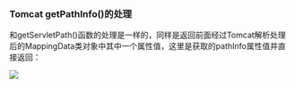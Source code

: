 ### Tomcat getPathInfo()的处理

和getServletPath()函数的处理是一样的，同样是返回前面经过Tomcat解析处理后的MappingData类对象中其中一个属性值，这里是获取的pathInfo属性值并直接返回：

![](/Users/aresx/Documents/VulWiki/.resource/TomcatgetPathInfo()的处理/media/rId21.png)
